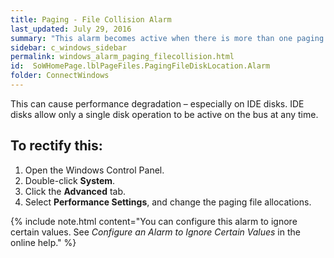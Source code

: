 ```yaml
---
title: Paging - File Collision Alarm
last_updated: July 29, 2016
summary: "This alarm becomes active when there is more than one paging file on a single physical disk."
sidebar: c_windows_sidebar
permalink: windows_alarm_paging_filecollision.html
id:  SoWHomePage.lblPageFiles.PagingFileDiskLocation.Alarm
folder: ConnectWindows
---
```


This can cause performance degradation –  especially on IDE disks. IDE disks allow only a single disk operation  to be active on the bus at any time.

## To rectify this:

1. Open the Windows  Control Panel.
2. Double-click **System**.
3. Click the **Advanced** tab.
4. Select **Performance Settings**, and change the  paging file allocations.

{% include note.html content="You can configure this alarm to ignore certain values. See *Configure an Alarm to Ignore Certain Values* in the online help." %}
